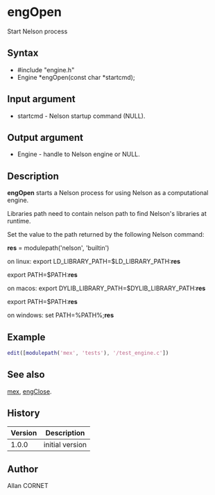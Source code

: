 # engOpen

Start Nelson process

## Syntax

- #include "engine.h"
- Engine *engOpen(const char *startcmd);

## Input argument

- startcmd - Nelson startup command (NULL).

## Output argument

- Engine - handle to Nelson engine or NULL.

## Description

  <p><b>engOpen</b> starts a Nelson process for using Nelson as a computational engine.</p>
  <p>Libraries path need to contain nelson path to find Nelson's libraries at runtime.</p>
  <p>Set the value to the path returned by the following Nelson command:</p>
  <p><b>res</b> = modulepath('nelson', 'builtin')</p>
  <p>on linux: export LD_LIBRARY_PATH=$LD_LIBRARY_PATH:<b>res</b></p>
  <p>export PATH=$PATH:<b>res</b></p>
  <p>on macos: export DYLIB_LIBRARY_PATH=$DYLIB_LIBRARY_PATH:<b>res</b></p>
  <p>export PATH=$PATH:<b>res</b></p>
  <p>on windows: set PATH=%PATH%;<b>res</b></p>

## Example

```matlab
edit([modulepath('mex', 'tests'), '/test_engine.c'])
```

## See also

[mex](mex.md), [engClose](engClose.md).

## History

| Version | Description     |
| ------- | --------------- |
| 1.0.0   | initial version |

## Author

Allan CORNET
